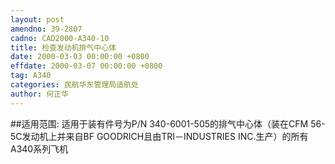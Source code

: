 ```yaml
---
layout: post
amendno: 39-2807
cadno: CAD2000-A340-10
title: 检查发动机排气中心体
date: 2000-03-03 00:00:00 +0800
effdate: 2000-03-07 00:00:00 +0800
tag: A340
categories: 民航华东管理局适航处
author: 何正华
---
```


##适用范围:
适用于装有件号为P/N 340-6001-505的排气中心体（装在CFM 56-5C发动机上并来自BF GOODRICH且由TRI－INDUSTRIES INC.生产）的所有A340系列飞机

